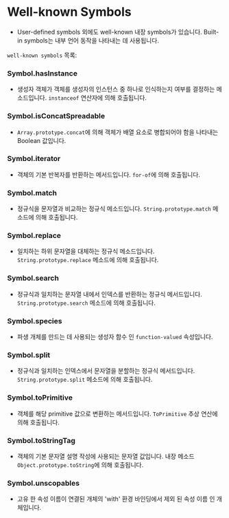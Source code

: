 # Well-known Symbols

* User-defined symbols 외에도 well-known 내장 symbols가 있습니다. Built-in symbols는 내부 언어 동작을 나타내는 데 사용됩니다.

`well-known symbols` 목록:

### Symbol.hasInstance
* 생성자 객체가 객체를 생성자의 인스턴스 중 하나로 인식하는지 여부를 결정하는 메소드입니다. `instanceof` 연산자에 의해 호출됩니다.

### Symbol.isConcatSpreadable
* `Array.prototype.concat`에 의해 객체가 배열 요소로 병합되어야 함을 나타내는 Boolean 값입니다.

### Symbol.iterator
* 객체의 기본 반복자를 반환하는 메서드입니다. `for-of`에 의해 호출됩니다.

### Symbol.match
* 정규식을 문자열과 비교하는 정규식 메소드입니다. `String.prototype.match` 메소드에 의해 호출됩니다.

### Symbol.replace
* 일치하는 하위 문자열을 대체하는 정규식 메소드입니다. `String.prototype.replace` 메소드에 의해 호출됩니다.

### Symbol.search
* 정규식과 일치하는 문자열 내에서 인덱스를 반환하는 정규식 메서드입니다. `String.prototype.search` 메소드에 의해 호출됩니다.

### Symbol.species
* 파생 개체를 만드는 데 사용되는 생성자 함수 인 `function-valued` 속성입니다.

### Symbol.split
* 정규식과 일치하는 인덱스에서 문자열을 분할하는 정규식 메서드입니다. `String.prototype.split` 메소드에 의해 호출됩니다.

### Symbol.toPrimitive
* 객체를 해당 primitive 값으로 변환하는 메서드입니다. `ToPrimitive` 추상 연산에 의해 호출됩니다.

### Symbol.toStringTag
* 객체의 기본 문자열 설명 작성에 사용되는 문자열 값입니다. 내장 메소드 `Object.prototype.toString`에 의해 호출됩니다.

### Symbol.unscopables
* 고유 한 속성 이름이 연결된 개체의 'with' 환경 바인딩에서 제외 된 속성 이름 인 개체입니다.
